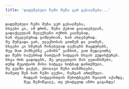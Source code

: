 ```yaml
---
title: 'დადუმებული ჩემი მუზა ვერ გესალმება...'
---
```


    დადუმებული ჩემი მუზა ვერ გესალმება,
    სხვები კი, ამ დროს, შენი ქებით გალაღებულან,
    გადაქცეულან მელექსენი ოქროს კალმებად,
    ხან ძველებურად გიმღერიან, ხან ახლებურად.
    მე მუნჯადა ვარ, ულექსობას ვითმენ და ვითმენ,
    სხვები კი სწერენ ჩინებულად ლექსებს მაცდურებს,
    მეც მათ ჰიმნებზე „ამინს“ ვამბობ, ვით მედავითნე
    და შენს საქებრად ნათქვამ სიტყვას სხვას ვუდასტურებ.
    სხვა როს გადიდებს, მე ყოველთვის მას ვეთანხმები,
    თუნდ მეცოტაოს მისი სიტყვა ხოტბად დანთქმული,
    მე გულში გაქებ, უხილავი შენი თანმხლები,
    რამეთუ შენ ხარ ჩემი ლექსი, ჩემგან ართქმული.
            რადგან სიტყვისთვის მეხოტბეებს წყალობ აქამდე,
            მეც შემიწყალე, თუ უსიტყვოდ აზრი გაგანდე!
